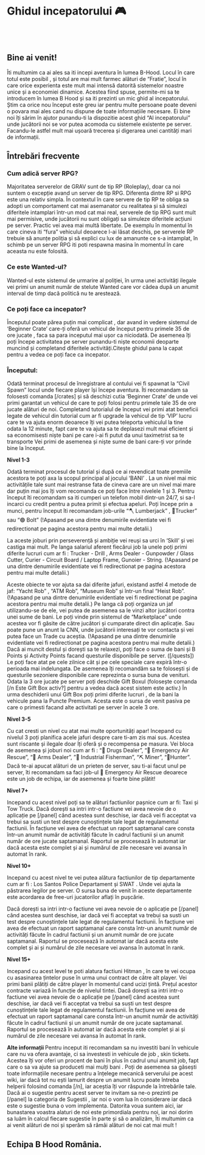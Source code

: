 <h1>Ghidul incepatorului 🎮 </h1>
<br><br>
<h2>Bine ai venit!</h2>

Îti multumim ca ai ales sa iti incepi aventura în lumea B-Hood. Locul în care totul este posibil , și totul are mai mult farmec alături de “Fratie”, locul în care orice experienta este mult mai intensă datorită sistemelor noastre unice și a economiei dinamice. 
Acestea fiind spuse, permite-mi sa te introducem în lumea B Hood și sa iti prezinti un mic ghid al incepatorului. 
Știm ca orice nou început este greu iar pentru multe persoane poate deveni o povara mai ales cand nu dispune de toate informațiile necesare. 
Ei bine noi  îți sărim în ajutor punandu-ti la dispozitie acest ghid “Al incepatorului” unde jucătorii noi se vor putea acomoda cu sistemele existente pe server. Facandu-le astfel mult mai ușoară trecerea și digerarea unei cantități mari de informații.

<h2>Întrebări frecvente</h2>

<h3>Cum adică server RPG?</h3>

Majoritatea serverelor de GRAV sunt de tip RP (Roleplay), doar ca noi suntem o excepție avand un server de tip RPG. 
Diferenta dintre RP si RPG este una relativ simpla. 
În contextul în care servere de tip RP te obliga sa adopti un comportament cat mai asemanator cu realitatea și să simulezi diferitele intamplari într-un mod cat mai real, serverele de tip RPG sunt mult mai permisive, unde jucătorii nu sunt obligați sa simuleze diferitele acțiuni pe server. Practic vei avea mai multă libertate. 
De exemplu în momentul în care cineva iti “fura” vehiculul deoarece l-ai lăsat deschis, pe serverele RP trebuie să anunțe poliția și să explici cu lux de amanunte ce s-a intamplat, în schimb pe un server RPG iti poti respawna masina în momentul în care aceasta nu este folosită. 

<h3>Ce este Wanted-ul?</h3>

Wanted-ul este sistemul de urmarire al poliției, în urma unei activități ilegale vei primi un anumit număr de stelute Wanted care vor cădea după un anumit interval de timp dacă politică nu te arestează. 
<h3>Ce poți face ca incepator?</h3>
Începutul poate părea puțin mai complicat , dar avand in vedere sistemul de ‘Beginner Crate’ care-ți oferă un vehicul de început pentru primele 35 de ore jucate , faca sa para inceputul mai ușor ca niciodată. 
De asemenea îți poți începe activitatea pe server punandu-ti niște economii deoparte muncind și completand diferitele activități.Citește ghidul pana la capat pentru a vedea ce poți face ca incepator. 

<h3>Începutul:</h3>

Odată terminat procesul de înregistrare al contului vei fi spawnat la “Civil Spawn” locul unde fiecare player își începe aventura. 
Îti recomandam sa folosesti comanda [/crates] și să deschizi cutia ‘Beginner Crate’ de unde vei primi garantat un vehicul de care te poți folosi pentru primele tale 35 de ore jucate alături de noi. 
Completand tutorialul de început vei primi atat beneficii legate de vehicul din tutorial cum ar fi upgrade la vehicul de tip ‘VIP’ lucru care te va ajuta enorm deoarece îți vei putea teleporta vehiculul la tine odata la 12 minute, fapt care te va ajuta sa te deplasezi mult mai eficient și sa economisesti niște bani pe care i-ai fi putut da unui taximetrist sa te transporte Vei primi de asemenea și niște sume de bani care-ți vor prinde bine la început. 

<strong>Nivel 1-3 </strong>

Odată terminat procesul de tutorial și după ce ai revendicat toate premiile acestora te poți axa la scopul principal al jocului  ‘BANI’ . 
La un nivel mai mic activitățile tale sunt mai restranse fata de cineva care are un nivel mai mare dar puțin mai jos îți vom recomanda ce poți face între nivelele 1 și 3. 
Pentru început îti recomandam sa iti cumperi un telefon mobil dintr-un 24/7, si sa-l incarci cu credit pentru a putea primit și efectua apeluri. 
Poți începe prin a munci, pentru început îti recomandam job-urile “🪓 Lumberjack”  , 🚚Trucker” sau “🟢 Bolt” (!Apasand pe una dintre denumirile evidentiate vei fi redirectionat pe pagina acestora pentru mai multe detalii.)

La aceste joburi prin perseverență și ambiție vei reuși sa urci în ‘Skill’ și vei castiga mai mult. 
Pe langa salariul aferent fiecărui job la unele poți primi diferite lucruri cum ar fi : Trucker - Drill , Arms Dealer - Gunpowder / Glass Cutter, Curier - Circuit Board / Laptop Frame,  Gunoier - String. 
(!Apasand pe una dintre denumirile evidentiate vei fi redirectionat pe pagina acestora pentru mai multe detalii.)

Aceste obiecte te vor ajuta sa dai diferite jafuri, existand astfel 4 metode de jaf: “Yacht Rob” , “ATM Rob”, “Museum Rob” și într-un final “Heist Rob”. (!Apasand pe una dintre denumirile evidentiate vei fi redirectionat pe pagina acestora pentru mai multe detalii.)
Pe langa că poți organiza un jaf utilizandu-se de ele, vei putea de asemenea sa le vinzi altor jucători contra unei sume de bani. Le poți vinde prin sistemul de “Marketplace” unde acestea vor fi găsite de către jucători și cumparate direct din aplicație. Sau poate pune un anunt la CNN, unde jucătorii interesați te vor contacta și vei putea face un Trade cu aceștia. 
(!Apasand pe una dintre denumirile evidentiate vei fi redirectionat pe pagina acestora pentru mai multe detalii.)
Dacă ai muncit destul și dorești sa te relaxezi, poți face o suma de bani și B Points și Activity Points facand questurile disponibile pe server. ([/quests])
Le poți face atat pe cele zilnice cât și pe cele speciale care expiră într-o perioada mai indelungata. 
De asemenea îți recomandăm sa te folosești și de questurile sezoniere disponibile care reprezinta o sursa buna de venituri. 
Odata la 3 ore jucate pe server poți deschide Gift Boxul (folosește comanda [/n Este Gift Box activ?] pentru a vedea dacă acest sistem este activ.) În urma deschiderii unui Gift Box poți primi diferite lucruri , de la bani la vehicule pana la Puncte Premium. Acesta este o sursa de venit pasiva pe care o primesti facand alte activitati pe server în acele 3 ore. 



<strong>Nivel 3-5</strong>

Cu cat cresti un nivel cu atat mai multe oportunități apar! 
Incepand cu nivelul 3 poți planifica acele jafuri despre care ti-am zis mai sus. Acestea sunt riscante și ilegale doar îți oferă și o recompensa pe masura. 
Vei bloca de asemenea și joburi noi cum ar fi : “💊 Drugs Dealer”, “🚨 Emergency Air Rescue”, “🔫 Arms Dealer”, ”🎣 Industrial Fisherman”, “⛏️ Miner”, “🦌Hunter”. 
Dacă te-ai apucat alături de un prieten de server, sau ti-ai facut unul pe server, îti recomandam sa faci job-ul 🚨 Emergency Air Rescue deoarece este un job de echipa, iar de asemenea și foarte bine plătit!  

<strong>Nivel 7+</strong>

Incepand cu acest nivel poți sa te alături factiunilor pașnice cum ar fi: Taxi și Tow Truck. 
Dacă dorești sa intri intr-o factiune vei avea nevoie de o aplicație pe [/panel] când acestea sunt deschise, iar dacă vei fi acceptat va trebui sa susti un test despre cunoștințele tale legat de regulamentul factiunii. 
În facțiune vei avea de efectuat un raport saptamanal care consta într-un anumit număr de activități făcute în cadrul factiunii și un anumit număr de ore jucate saptamanal. 
Raportul se procesează în automat iar dacă acesta este complet și ai și numărul de zile necesare vei avansa în automat în rank. 

<strong>Nivel 10+</strong>

Incepand cu acest nivel te vei putea alătura factiunilor de tip departamente cum ar fi : Los Santos Police Departament și SWAT . 
Unde vei ajuta la păstrarea legilor pe server. 
O sursa buna de venit în aceste departamente este acordarea de free-uri jucatorilor aflați în pușcărie. 

Dacă dorești sa intri intr-o factiune vei avea nevoie de o aplicație pe [/panel] când acestea sunt deschise, iar dacă vei fi acceptat va trebui sa susti un test despre cunoștințele tale legat de regulamentul factiunii. 
În facțiune vei avea de efectuat un raport saptamanal care consta într-un anumit număr de activități făcute în cadrul factiunii și un anumit număr de ore jucate saptamanal. 
Raportul se procesează în automat iar dacă acesta este complet și ai și numărul de zile necesare vei avansa în automat în rank. 

<strong>Nivel 15+</strong>

Incepand cu acest level te poti alatura factiuni Hitman , în care te vei ocupa cu asasinarea țintelor puse în urma unui contract de către alt player. Vei primi banii plătiți de către player în momentul cand ucizi țintă. 
Prețul acestor contracte variază în funcție de nivelul tintei. 
Dacă dorești sa intri intr-o factiune vei avea nevoie de o aplicație pe [/panel] când acestea sunt deschise, iar dacă vei fi acceptat va trebui sa susti un test despre cunoștințele tale legat de regulamentul factiunii. 
În facțiune vei avea de efectuat un raport saptamanal care consta într-un anumit număr de activități făcute în cadrul factiunii și un anumit număr de ore jucate saptamanal. 
Raportul se procesează în automat iar dacă acesta este complet și ai și numărul de zile necesare vei avansa în automat în rank. 



<strong>Alte informații </strong>
Pentru inceput iti recomandam sa nu investiti bani în vehicule care nu va ofera avantaje, ci sa investesti in vehicule de job , skin tickets. 
Acestea îți vor oferi un procent de bani în plus în cadrul unui anumit job, fapt care o sa va ajute sa produceti mai mulți bani . 
Poți de asemenea sa găsești toate informațiile necesare pentru a înțelege mecanică serverului pe acest wiki, iar dacă tot nu ești lamurit despre un anumit lucru poate întreba helperii folosind comanda [/n], iar aceștia îți vor răspunde la întrebările tale.  
Dacă ai o sugestie pentru acest server te invitam sa ne-o prezinti pe [/panel] la categoria de Sugestii , iar noi o vom lua în considerare iar dacă este o sugestie buna o vom implementa. 
Datorita voua suntem aici, iar bunastarea voastra alaturi de noi este primordiala pentru noi, iar noi dorim sa luăm în calcul fiecare sugestie în parte și să o analizăm, 
Îti multumim ca ai venit alături de noi și sperăm să rămâi alături de noi cat mai mult ! 

## Echipa B Hood România. 
